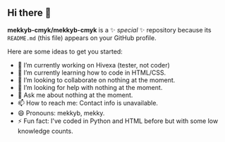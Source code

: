 ## Hi there 👋


**mekkyb-cmyk/mekkyb-cmyk** is a ✨ _special_ ✨ repository because its `README.md` (this file) appears on your GitHub profile.

Here are some ideas to get you started:

- 🔭 I’m currently working on Hivexa (tester, not coder)
- 🌱 I’m currently learning how to code in HTML/CSS.
- 👯 I’m looking to collaborate on nothing at the moment.
- 🤔 I’m looking for help with nothing at the moment.
- 💬 Ask me about nothing at the moment.
- 📫 How to reach me: Contact info is unavailable.
- 😄 Pronouns: mekkyb, mekky.
- ⚡ Fun fact: I've coded in Python and HTML before but with some low knowledge counts.

